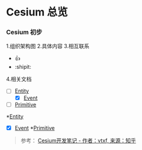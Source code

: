 # **Cesium 总览**
### Cesium 初步
1.组织架构图
2.具体内容
3.相互联系
  - :+1:
  - :shipit:

4.相关文档
  - [ ] [Entity](Cesium-Entity.md)
    - [x] [Event](Cesium-Event.md)
  - [ ] [Primitive](Cesium-Primitive.md)

<!-- Primitive -->

*[Entity](Cesium-Entity.md)
  * [x] [Event](Cesium-Event.md)
*[Primitive](Cesium-Primitive.md)

> 参考：
> [Cesium开发笔记 - 作者：vtxf, 来源：知乎](https://zhuanlan.zhihu.com/p/80904975)